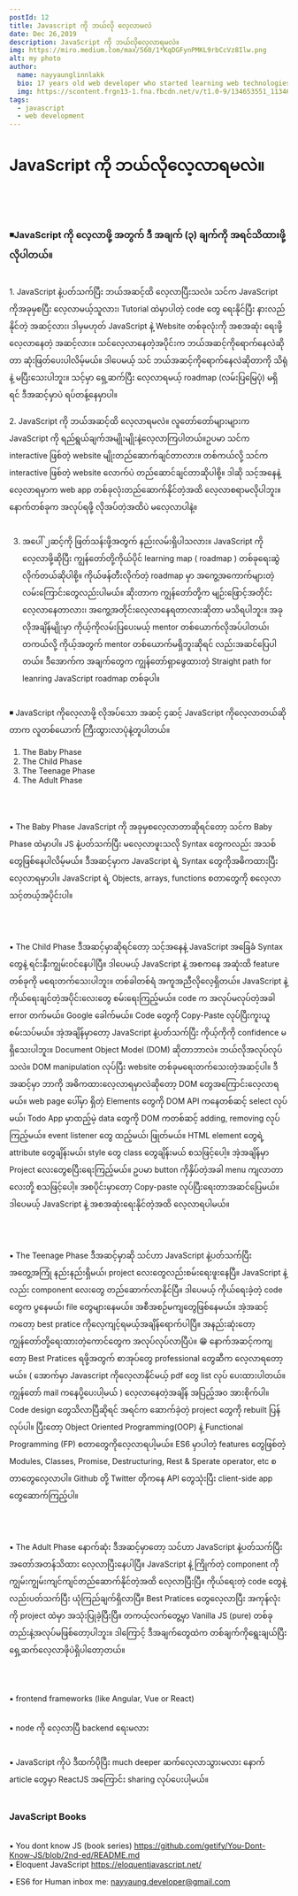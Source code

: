 ```yaml
---
postId: 12
title: Javascript ကို ဘယ်လို လေ့လာမလဲ
date: Dec 26,2019
description: JavaScript ကို ဘယ်လိုလေ့လာရမလဲ။
img: https://miro.medium.com/max/560/1*KqDGFynPMKL9rbCcVz8Ilw.png
alt: my photo
author: 
  name: nayyaunglinnlakk
  bio: 17 years old web developer who started learning web technologies at 14. 🤙 Founder of mmscience website. Developer of HyperHTML.
  img: https://scontent.frgn13-1.fna.fbcdn.net/v/t1.0-9/134653551_1134626850302613_9133773853833702282_n.jpg?_nc_cat=109&ccb=2&_nc_sid=09cbfe&_nc_eui2=AeEL1AaOxkylstl6TF3gNAMkKgMiBdsIHb8qAyIF2wgdv8nklNIXpFRXQO02VfatES97-z_98mJ6DmPHX0oHSNMl&_nc_ohc=zABOiTTy60sAX-ArjNs&_nc_ht=scontent.frgn13-1.fna&oh=9762363f4752f2eae93b609e37b81e3f&oe=6025257D
tags: 
  - javascript
  - web development
---
```

# JavaScript ကို ဘယ်လိုလေ့လာရမလဲ။
<br><br>
### ◾JavaScript ကို လေ့လာဖို့ အတွက် ဒီ အချက် (၃) ချက်ကို အရင်သိထားဖို့လိုပါတယ်။
<br>
1. JavaScript နဲ့ပတ်သက်ပြီး ဘယ်အဆင့်ထိ လေ့လာပြီးသလဲ။
သင်က JavaScript ကိုအခုမှစပြီး လေ့လာမယ့်သူလား၊ Tutorial ထဲမှာပါတဲ့ code တွေ ရေးနိုင်ပြီး နားလည်နိုင်တဲ့ အဆင့်လား၊ ဒါမှမဟုတ် JavaScript နဲ့ Website တစ်ခုလုံးကို အစအဆုံး ရေးဖို့လေ့လာနေတဲ့ အဆင့်လား။
သင်လေ့လာနေတဲ့အပိုင်းက ဘယ်အဆင့်ကိုရောက်နေလဲဆိုတာ ဆုံးဖြတ်ပေးပါလိမ့်မယ်။
ဒါပေမယ့် သင် ဘယ်အဆင့်ကိုရောက်နေလဲဆိုတာကို သိရုံနဲ့ မပြီးသေးပါဘူး။ သင့်မှာ ရှေ့ဆက်ပြီး လေ့လာရမယ့် roadmap (လမ်းပြမြေပုံ) မရှိရင် ဒီအဆင့်မှာပဲ ရပ်တန့်နေမှာပါ။
<br><br>
2. JavaScript ကို ဘယ်အဆင့်ထိ လေ့လာရမလဲ။
လူတော်တော်များများက JavaScript ကို ရည်ရွယ်ချက်အမျိုးမျိုးနဲ့လေ့လာကြပါတယ်။ဥပမာ သင်က interactive ဖြစ်တဲ့ website မျိုးတည်ဆောက်ချင်တာလား။ တစ်ကယ်လို့ သင်က interactive ဖြစ်တဲ့ website လောက်ပဲ တည်ဆောင်ချင်တာဆိုပါစို့။ ဒါဆို သင့်အနေနဲ့ လေ့လာရမှာက web app တစ်ခုလုံးတည်ဆောက်နိုင်တဲ့အထိ လေ့လာစရာမလိုပါဘူး။
နောက်တစ်ခုက အလုပ်ရဖို့ လိုအပ်တဲ့အထိပဲ မလေ့လာပါနဲ့။
<br><br>

3. အပေါ် ၂ဆင့်ကို ဖြတ်သန်းဖို့အတွက် နည်းလမ်းရှိပါသလား။
JavaScript ကိုလေ့လာဖို့ဆိုပြီး ကျွန်တော်တို့ကိုယ်ပိုင် learning map ( roadmap ) တစ်ခုရေးဆွဲလိုက်တယ်ဆိုပါစို့။ ကိုယ်ဖန်တီးလိုက်တဲ့ roadmap မှာ အကွေ့အကောက်များတဲ့ လမ်းကြောင်းတွေလည်းပါမယ်။ ဆိုးတာက ကျွန်တော်တို့က မျဉ်းဖြောင့်အတိုင်းလေ့လာနေတာလား၊ အကွေ့အတိုင်းလေ့လာနေရတာလားဆိုတာ မသိရပါဘူး။
အခုလိုအချိန်မျိုးမှာ ကိုယ့်ကိုလမ်းပြပေးမယ့် mentor တစ်ယောက်လိုအပ်ပါတယ်၊ တကယ်လို့ ကိုယ့်အတွက် mentor တစ်ယောက်မရှိဘူးဆိုရင်
လည်းအဆင်ပြေပါတယ်။
ဒီအောက်က အချက်တွေက ကျွန်တော်ရှာဖွေထားတဲ့ Straight path for leanring JavaScript roadmap တစ်ခုပါ။
<br><br>

◾ JavaScript ကိုလေ့လာဖို့ လိုအပ်သော အဆင့် ၄ဆင့်
JavaScript ကိုလေ့လာတယ်ဆိုတာက လူတစ်ယောက် ကြီးထွားလာပုံနဲ့တူပါတယ်။
1. The Baby Phase
2. The Child Phase
3. The Teenage Phase
4. The Adult Phase

<br><br>

▪️ The Baby Phase
JavaScript ကို အခုမှစလေ့လာတာဆိုရင်တော့ သင်က Baby Phase ထဲမှာပါ။ JS နဲ့ပတ်သက်ပြီး မလေ့လာဖူးသလို Syntax တွေကလည်း အသစ်တွေဖြစ်နေပါလိမ့်မယ်။
ဒီအဆင့်မှာက JavaScript ရဲ့ Syntax တွေကိုအဓိကထားပြီး လေ့လာရမှာပါ။ JavaScript ရဲ့ Objects, arrays, functions စတာတွေကို စလေ့လာသင့်တယ့်အပိုင်းပါ။

<br><br>

▪️ The Child Phase
ဒီအဆင့်မှာဆိုရင်တော့ သင့်အနေနဲ့ JavaScript အခြေခံ Syntax တွေနဲ့ ရင်းနှီးကျွမ်း၀င်နေပါပြီ။
ဒါပေမယ့် JavaScript နဲ့ အစကနေ အဆုံးထိ feature တစ်ခုကို မရေးတက်သေးပါဘူး။
တစ်ခါတစ်ရံ အကူအညီလိုလေ့ရှိတယ်။ JavaScript နဲ့ကိုယ်ရေးချင်တဲ့အပိုင်းလေးတွေ စမ်းရေးကြည့်မယ်။ code က အလုပ်မလုပ်တဲ့အခါ error တက်မယ်။ Google ခေါက်မယ်။ Code တွေကို Copy-Paste လုပ်ပြီးကူးယူစမ်းသပ်မယ်။ အဲ့အချိန်မှာတော့ JavaScript နဲ့ပတ်သက်ပြီး ကိုယ့်ကိုကို confidence မရှိသေးပါဘူး။ Document Object Model (DOM) ဆိုတာဘာလဲ။ ဘယ်လိုအလုပ်လုပ်သလဲ။ DOM manipulation လုပ်ပြီး website တစ်ခုမရေးတက်သေးတဲ့အဆင့်ပါ။
ဒီအဆင့်မှာ ဘာကို အဓိကထားလေ့လာရမှာလဲဆိုတော့ DOM တွေအကြောင်းလေ့လာရမယ်။
web page ပေါ်မှာ ရှိတဲ့ Elements တွေကို DOM API ကနေတစ်ဆင့် select လုပ်မယ်၊ Todo App မှာထည့်မဲ့ data တွေကို DOM ကတစ်ဆင့် adding, removing လုပ်ကြည့်မယ်။ event listener တွေ ထည့်မယ်၊ ဖြုတ်မယ်။ HTML element တွေရဲ့ attribute တွေချိန်းမယ်၊ style တွေ class တွေချိန်းမယ် စသဖြင့်ပေါ့။
အဲ့အချိန်မှာ Project လေးတွေစပြီးရေးကြည့်မယ်။ ဥပမာ button ကိုနှိပ်တဲ့အခါ menu ကျလာတာလေးတို့ စသဖြင့်ပေါ့။ အစပိုင်းမှာတော့ Copy-paste လုပ်ပြီးရေးတာအဆင်ပြေမယ်။ ဒါပေမယ့် JavaScript နဲ့ အစအဆုံးရေးနိုင်တဲ့အထိ လေ့လာရပါမယ်။

<br><br>

▪️ The Teenage Phase
ဒီအဆင့်မှာဆို သင်ဟာ JavaScript နဲ့ပတ်သက်ပြီး အတွေ့အကြုံ နည်းနည်းရှိမယ်၊ project လေးတွေလည်းစမ်းရေးဖူးနေပြီ။ JavaScript နဲ့လည်း component လေးတွေ တည်ဆောက်လာနိုင်ပြီ။ ဒါပေမယ့် ကိုယ်ရေးခဲ့တဲ့ code တွေက ပွနေမယ်၊ file တွေများနေမယ်။ အစီအစဉ်မကျတွေဖြစ်နေမယ်။ အဲ့အဆင့်ကတော့ best pratice ကိုလေ့ကျင့်ရမယ့်အချိန်ရောက်ပါပြီ။ အနည်းဆုံးတော့ ကျွန်တော်တို့ရေးထားတဲ့ကောင်တွေက အလုပ်လုပ်လာပြီပဲ။ 😁
နောက်အဆင့်ကကျတော့ Best Pratices ရဖို့အတွက် စာအုပ်တွေ professional တွေဆီက လေ့လာရတော့မယ်။ ( အောက်မှာ Javascript ကိုလေ့လာနိုင်မယ့် pdf တွေ list လုပ် ပေးထားပါတယ်။ ကျွန်တော် mail ကနေပို့ပေးပါ့မယ် )
လေ့လာနေတဲ့အချိန် အပြည့်အ၀ အားစိုက်ပါ။
Code design တွေသိလာပြီဆိုရင် အရင်က ဆောက်ခဲ့တဲ့ project တွေကို rebuilt ပြန်လုပ်ပါ။
ပြီးတော့ Object Oriented Programming(OOP) နဲ့ Functional Programming (FP) စ‌တာတွေကိုလေ့လာရပါ့မယ်။
ES6 မှာပါတဲ့ features တွေဖြစ်တဲ့
Modules, Classes, Promise, Destructuring, Rest & Sperate operator, etc စတာတွေလေ့လာပါ။
Github တို့ Twitter တိုကနေ API တွေသုံးပြီး client-side app တွေဆောက်ကြည့်ပါ။

<br><br>

▪️ The Adult Phase
နောက်ဆုံး ဒီအဆင့်မှာတော့ သင်ဟာ JavaScript နဲ့ပတ်သက်ပြီး အတော်အတန်သိထား လေ့လာပြီးနေပါပြီ။ JavaScript နဲ့ ကြိုက်တဲ့ component ကို ကျွမ်းကျွမ်းကျင်ကျင်တည်ဆောက်နိုင်တဲ့အထိ လေ့လာပြီးပြီ။ ကိုယ်ရေးတဲ့ code တွေနဲ့လည်းပတ်သက်ပြီး ယုံကြည်ချက်ရှိလာပြီ။ Best Pratices တွေလေ့လာပြီး အကုန်လုံးကို project ထဲမှာ အသုံးပြုခဲ့ပြီးပြီ။
တကယ့်လက်တွေ့မှာ Vanilla JS (pure) တစ်ခုတည်းနဲ့အလုပ်မဖြစ်တော့ပါဘူး။
ဒါကြောင့် ဒီအချက်တွေထဲက တစ်ချက်ကိုရွေးချယ်ပြီး ရှေ့ဆက်လေ့လာဖိုပဲရှိပါတော့တယ်။

<br><br>

▪️ frontend frameworks
(like Angular, Vue or React)
<br><br>

▪️ node ကို လေ့လာပြီ backend ရေးမလား
<br><br>

▪️ JavaScript ကိုပဲ ဒီထက်ပိုပြီး much deeper ဆက်လေ့လာသွားမလား
နောက် article တွေမှာ ReactJS အကြောင်း sharing လုပ်ပေးပါ့မယ်။
<br><br>

### JavaScript Books
<br>
▪️ You dont know JS (book series)
<a href="https://github.com/getify/You-Dont-Know-JS/blob/2nd-ed/README.md" target="blank">https://github.com/getify/You-Dont-Know-JS/blob/2nd-ed/README.md</a>

<br>
▪️ Eloquent JavaScript
<a href="https://eloquentjavascript.net/" target="blank">https://eloquentjavascript.net/</a>

▪️ ES6 for Human
inbox me: nayyaung.developer@gmail.com
